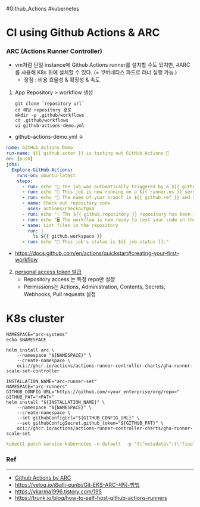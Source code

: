#Github_Actions #kubernetes
# CI using Github Actions & ARC
### ARC (**A**ctions **R**unner **C**ontroller)
- vm처럼 단일 instance에 Github Actions runner를 설치할 수도 있지만, #ARC 를 사용해 K8s 위에 설치할 수 있다. (= 쿠버네티스 파드로 러너 실행 가능.)
	- 장점 : 비용 효율성 & 확장성 & 속도

1. App Repository > workflow 생성 
	```
	git clone `repository url`
	cd 해당 repository 경로
	mkdir -p .github/workflows
    cd .github/workflows
	vi github-actions-demo.yml
	```
- github-actions-demo.yml &darr;
```yaml
name: GitHub Actions Demo
run-name: ${{ github.actor }} is testing out GitHub Actions 🚀
on: [push]
jobs:
  Explore-GitHub-Actions:
    runs-on: ubuntu-latest
    steps:
      - run: echo "🎉 The job was automatically triggered by a ${{ github.event_name }} event."
      - run: echo "🐧 This job is now running on a ${{ runner.os }} server hosted by GitHub!"
      - run: echo "🔎 The name of your branch is ${{ github.ref }} and your repository is ${{ github.repository }}."
      - name: Check out repository code
        uses: actions/checkout@v4
      - run: echo "💡 The ${{ github.repository }} repository has been cloned to the runner."
      - run: echo "🖥️ The workflow is now ready to test your code on the runner."
      - name: List files in the repository
        run: |
          ls ${{ github.workspace }}
      - run: echo "🍏 This job's status is ${{ job.status }}."
```
- https://docs.github.com/en/actions/quickstart#creating-your-first-workflow

2. [personal access token 발급](https://docs.github.com/en/authentication/keeping-your-account-and-data-secure/managing-your-personal-access-tokens#creating-a-personal-access-token-classic)
	- Repository access 는 특정 repo만 설정
	- Permissions는 Actions, Administration, Contents, Secrets, Webhooks, Pull requests 설정
# K8s cluster
```
NAMESPACE="arc-systems"
echo $NAMESPACE

helm install arc \
    --namespace "${NAMESPACE}" \
    --create-namespace \
    oci://ghcr.io/actions/actions-runner-controller-charts/gha-runner-scale-set-controller
    
INSTALLATION_NAME="arc-runner-set"
NAMESPACE="arc-runners"
GITHUB_CONFIG_URL="https://github.com/<your_enterprise/org/repo>"
GITHUB_PAT="<PAT>"
helm install "${INSTALLATION_NAME}" \
    --namespace "${NAMESPACE}" \
    --create-namespace \
    --set githubConfigUrl="${GITHUB_CONFIG_URL}" \
    --set githubConfigSecret.github_token="${GITHUB_PAT}" \
    oci://ghcr.io/actions/actions-runner-controller-charts/gha-runner-scale-set

```
```yaml
kubectl patch service kubernetes -n default  -p "{\"metadata\":{\"finalizers\":null}}"
```
### Ref
---
- [Github Actions by ARC](https://tech.buzzvil.com/blog/%EC%BF%A0%EB%B2%84%EB%84%A4%ED%8B%B0%EC%8A%A4%EC%97%90%EA%B2%8C-github-actions-%EC%84%A4%EC%B9%98%EC%97%90-%EB%8C%80%ED%95%B4-%EB%AC%BB%EB%8B%A4/)
- https://velog.io/@alli-eunbi/Git-EKS-ARC-세팅-방법
- https://ykarma1996.tistory.com/195
- https://trunk.io/blog/how-to-self-host-github-actions-runners